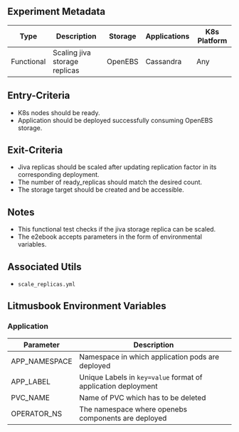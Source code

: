 ## Experiment Metadata

| Type       | Description                   | Storage | Applications | K8s Platform |
| ---------- | ----------------------------- | ------- | ------------ | ------------ |
| Functional | Scaling jiva storage replicas | OpenEBS | Cassandra    | Any          |

## Entry-Criteria

- K8s nodes should be ready.
- Application should be deployed successfully consuming OpenEBS storage.

## Exit-Criteria

- Jiva replicas should be scaled after updating replication factor in its corresponding deployment.
- The number of ready_replicas should match the desired count.
- The storage target should be created and be accessible.

## Notes

- This functional test checks if the jiva storage replica can be scaled.
- The e2ebook accepts parameters in the form of environmental variables.

## Associated Utils 

- `scale_replicas.yml`

## Litmusbook Environment Variables

### Application

| Parameter     | Description                                                  |
| ------------- | ------------------------------------------------------------ |
| APP_NAMESPACE | Namespace in which application pods are deployed             |
| APP_LABEL     | Unique Labels in `key=value` format of application deployment |
| PVC_NAME      | Name of PVC which has to be deleted                          |
| OPERATOR_NS   | The namespace where openebs components are deployed          |

